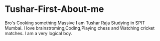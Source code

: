 # Tushar-First-About-me
Bro's Cooking something Massive
I am Tushar Raja Studying in SPIT Mumbai. I love brainstroming,Coding,Playing chess and Watching cricket matches.
I am a very logical boy.
